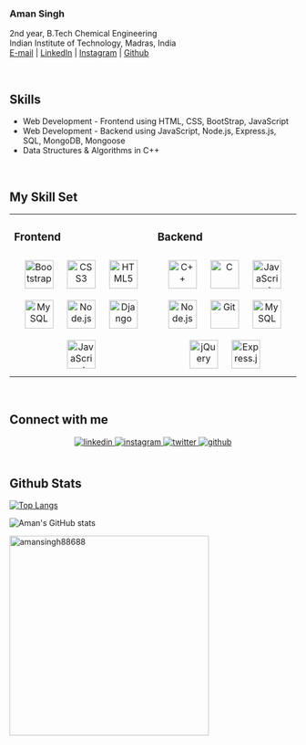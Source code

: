 
### Aman Singh  
2nd year, B.Tech Chemical Engineering<br>
Indian Institute of Technology, Madras, India<br>
<a href="mailto: amankrj12345@gmail.com">E-mail</a> | <a href="https://www.linkedin.com/in/aman-singh-718493224/">LinkedIn</a> | <a href="https://www.instagram.com/amansingh88688/">Instagram</a> | <a href="github.com/amansingh88688">Github</a>  
  

<br/>  

## Skills
<ul>
  <li/> Web Development - Frontend using HTML, CSS, BootStrap, JavaScript
    <li/> Web Development - Backend using JavaScript, Node.js, Express.js, SQL, MongoDB, Mongoose
  <li/> Data Structures & Algorithms in C++
  </ul>
<br/>

## My Skill Set  
<table>
  <tr>
    <td valign="top" width="50%">



### Frontend  
<div align="center">  
<a href="https://getbootstrap.com/docs/3.4/javascript/" target="_blank"><img style="margin: 10px" src="https://profilinator.rishav.dev/skills-assets/bootstrap-plain.svg" alt="Bootstrap" height="50" /></a>  
<a href="https://www.w3schools.com/css/" target="_blank"><img style="margin: 10px" src="https://profilinator.rishav.dev/skills-assets/css3-original-wordmark.svg" alt="CSS3" height="50" /></a>  
<a href="https://en.wikipedia.org/wiki/HTML5" target="_blank"><img style="margin: 10px" src="https://profilinator.rishav.dev/skills-assets/html5-original-wordmark.svg" alt="HTML5" height="50" /></a>  
<a href="https://www.mysql.com/" target="_blank"><img style="margin: 10px" src="https://profilinator.rishav.dev/skills-assets/mysql-original-wordmark.svg" alt="MySQL" height="50" /></a>  
<a href="https://nodejs.org/" target="_blank"><img style="margin: 10px" src="https://profilinator.rishav.dev/skills-assets/nodejs-original-wordmark.svg" alt="Node.js" height="50" /></a>  
<a href="https://www.djangoproject.com/" target="_blank"><img style="margin: 10px" src="https://profilinator.rishav.dev/skills-assets/django-original.svg" alt="Django" height="50" /></a>  
<a href="https://www.javascript.com/" target="_blank"><img style="margin: 10px" src="https://profilinator.rishav.dev/skills-assets/javascript-original.svg" alt="JavaScript" height="50" /></a>  
</div>

</td>
    <td valign="top" width="50%">



### Backend  
<div align="center">  
<a href="https://www.cplusplus.com/" target="_blank"><img style="margin: 10px" src="https://profilinator.rishav.dev/skills-assets/cplusplus-original.svg" alt="C++" height="50" /></a>  
<a href="https://www.cprogramming.com/" target="_blank"><img style="margin: 10px" src="https://profilinator.rishav.dev/skills-assets/c-original.svg" alt="C" height="50" /></a>  
<a href="https://www.javascript.com/" target="_blank"><img style="margin: 10px" src="https://profilinator.rishav.dev/skills-assets/javascript-original.svg" alt="JavaScript" height="50" /></a>  
<a href="https://nodejs.org/" target="_blank"><img style="margin: 10px" src="https://profilinator.rishav.dev/skills-assets/nodejs-original-wordmark.svg" alt="Node.js" height="50" /></a>  
<a href="https://github.com/" target="_blank"><img style="margin: 10px" src="https://profilinator.rishav.dev/skills-assets/git-scm-icon.svg" alt="Git" height="50" /></a>  
<a href="https://www.mysql.com/" target="_blank"><img style="margin: 10px" src="https://profilinator.rishav.dev/skills-assets/mysql-original-wordmark.svg" alt="MySQL" height="50" /></a>  
<a href="https://jquery.com/" target="_blank"><img style="margin: 10px" src="https://profilinator.rishav.dev/skills-assets/jquery.png" alt="jQuery" height="50" /></a>  
<a href="https://expressjs.com/" target="_blank"><img style="margin: 10px" src="https://profilinator.rishav.dev/skills-assets/express-original-wordmark.svg" alt="Express.js" height="50" /></a>  
</div>

</td>


</tr></table>  

<br/>  


## Connect with me  
<div align="center" margin="10%">
  <a href="https://linkedin.com/in/aman-singh-718493224" target="_blank">
<img src="https://img.shields.io/badge/linkedin-informational.svg?logo=Linkedin&logoColor=white" alt="linkedin" style="margin-bottom: 5px;" />
</a>
  <a href="https://instagram.com/amansingh88688" target="_blank">
<img src="https://img.shields.io/badge/instagram-fe37af.svg?logo=instagram&logoColor=white" alt="instagram" style="margin-bottom: 6px;" />
</a>  
   <a href="https://twitter.com/Singh_Aman88" target="_blank">
<img src="https://img.shields.io/badge/twitter-blue.svg?logo=twitter&logoColor=white" alt="twitter" style="margin-bottom: 6px;" />
</a> 
  
<a href="https://github.com/amansingh88688" target="_blank">
<img src="https://img.shields.io/badge/github-informational.svg?logo=github&color=black" alt="github" style="margin-bottom: 6px;" />
</a>

 </div>
  

<br/>  


## Github Stats  
 
      
[![Top Langs](https://github-readme-stats.vercel.app/api/top-langs/?username=amansingh88688&theme=highcontrast&layout=compact)](https://github.com/anuraghazra/github-readme-stats)
 
![Aman's GitHub stats](https://github-readme-stats.vercel.app/api?username=amansingh88688&show_icons=true&theme=highcontrast)
   
  
  <img align="left" width="350px" src="https://github-readme-streak-stats.herokuapp.com/?user=amansingh88688&theme=highcontrast" alt="amansingh88688" />
  

  

<br/> <br> 

<br/>  

  

<br/>  

  

<br/>  


<br />
